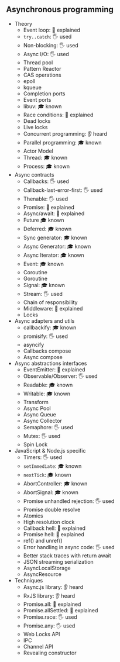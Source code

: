 ## Asynchronous programming

- Theory
  - Event loop: 🙋 explained
  - `try..catch`: 🖐️ used
  - Non-blocking: 🖐️ used
  - Async I/O: 🖐️ used
  - Thread pool
  - Pattern Reactor
  - CAS operations
  - epoll
  - kqueue
  - Completion ports
  - Event ports
  - libuv: 🎓 known
  - Race conditions: 🙋 explained
  - Dead locks
  - Live locks
  - Concurrent programming: 👂 heard
  - Parallel programming: 🎓 known
  - Actor Model
  - Thread: 🎓 known
  - Process: 🎓 known
- Async contracts
  - Callbacks: 🖐️ used
  - Callback-last-error-first: 🖐️ used
  - Thenable: 🖐️ used
  - Promise: 🙋 explained
  - Async/await: 🙋 explained
  - Future 🎓 known
  - Deferred: 🎓 known
  - Sync generator: 🎓 known
  - Async Generator: 🎓 known
  - Async Iterator: 🎓 known
  - Event: 🎓 known
  - Coroutine
  - Goroutine
  - Signal: 🎓 known
  - Stream: 🖐️ used
  - Chain of responsibility
  - Middleware: 🙋 explained
  - Locks
- Async adapters and utils
  - callbackify: 🎓 known
  - promisify: 🖐️ used
  - asyncify
  - Callbacks compose
  - Async compose
- Async abstractions interfaces
  - EventEmitter: 🙋 explained
  - Observable/Observer: 🖐️ used
  - Readable: 🎓 known
  - Writable: 🎓 known
  - Transform
  - Async Pool
  - Async Queue
  - Async Collector
  - Semaphore: 🖐️ used
  - Mutex: 🖐️ used
  - Spin Lock
- JavaScript & Node.js specific
  - Timers: 🖐️ used
  - `setImmediate`: 🎓 known
  - `nextTick`: 🎓 known
  - AbortController: 🎓 known
  - AbortSignal: 🎓 known
  - Promise unhandled rejection: 🖐️ used
  - Promise double resolve
  - Atomics
  - High resolution clock
  - Callback hell: 🙋 explained
  - Promise hell: 🙋 explained
  - ref() and unref()
  - Error handling in async code: 🖐️ used
  - Better stack traces with return await
  - JSON streaming serialization
  - AsyncLocalStorage
  - AsyncResource
- Techniques
  - Async.js library: 👂 heard
  - RxJS library: 👂 heard
  - Promise.all: 🙋 explained
  - Promise.allSettled: 🙋 explained
  - Promise.race: 🖐️ used
  - Promise.any: 🖐️ used
  - Web Locks API
  - IPC
  - Channel API
  - Revealing constructor
